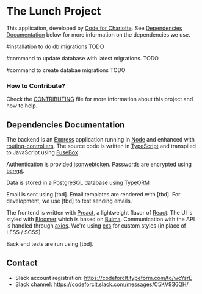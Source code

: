 # The Lunch Project
This application, developed by [Code for Charlotte]. See [Dependencies Documentation](#dependencies-documentation) below for more information on the dependencies we use.

#installation to do db migrations
TODO

#command to update database with latest migrations.
TODO

#command to create databae migrations
TODO

### How to Contribute?

Check the [CONTRIBUTING](/CONTRIBUTING.md) file for more information about this project and how to help.

## Dependencies Documentation

The backend is an [Express] application running in [Node] and enhanced with [routing-controllers]. The source code is written in [TypeScript] and transpiled to JavaScript using [FuseBox]

Authentication is provided [jsonwebtoken]. Passwords are encrypted using [bcrypt].

Data is stored in a [PostgreSQL] database using [TypeORM]


Email is sent using [tbd]. Email templates are rendered with
[tbd]. For development, we use [tbd] to test sending
emails.

The frontend is written with [Preact], a lightweight flavor of [React].  The UI is styled with [Bloomer] which is based on [Bulma].  Communication with the API is handled through [axios]. We're using [cxs] for custom styles (in place of LESS / SCSS).

Back end tests are run using [tbd].

[Code for Charlotte]: http://www.codeforcharlotte.org/
[Node]: https://nodejs.org/en/docs/
[Docker]: https://www.docker.com
[Express]: https://expressjs.com/en/4x/api.html
[routing-controllers]: https://github.com/pleerock/routing-controllers
[jsonwebtoken]: https://github.com/auth0/node-jsonwebtoken
[bcrypt]: https://en.wikipedia.org/wiki/Bcrypt
[TypeScript]: https://www.typescriptlang.org
[FuseBox]: http://fuse-box.org/
[PostgreSQL]: https://www.postgresql.org/
[TypeORM]: https://github.com/typeorm/typeorm

[Preact]: https://preactjs.com/
[React]: https://facebook.github.io/react/
[Bulma]: http://bulma.io/
[Bloomer]: https://bloomer.js.org
[axios]: https://github.com/mzabriskie/axios
[cxs]: https://github.com/jxnblk/cxs

## Contact

* Slack account registration: https://codeforclt.typeform.com/to/wcYsrE
* Slack channel: https://codeforclt.slack.com/messages/C5KV936QH/
